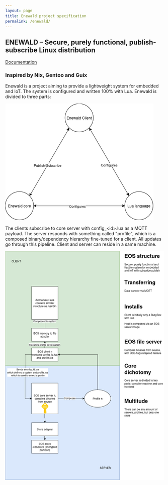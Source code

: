 ```yaml
---
layout: page
title: Enewald project specification 
permalink: /enewald/
---
```


## ENEWALD – Secure, purely functional, publish-subscribe Linux distribution

[Documentation](/enewald_documentation)
### Inspired by Nix, Gentoo and Guix 

Enewald is a project aiming to provide a lightweight system for embedded and IoT. The system is configured and written 100% with Lua. Enewald is divided to three parts:

![enewald triotomy](/assets/trio.png)

The clients subscribe to core server with config_\<id\>.lua as a MQTT payload. The server responds with something called "profile", which is a composed binary/dependency hierarchy fine-tuned for a client. All updates go through this pipeline. Client and server can reside in a same machine. 

![enewald chart](/assets/enewald_spec.png)



